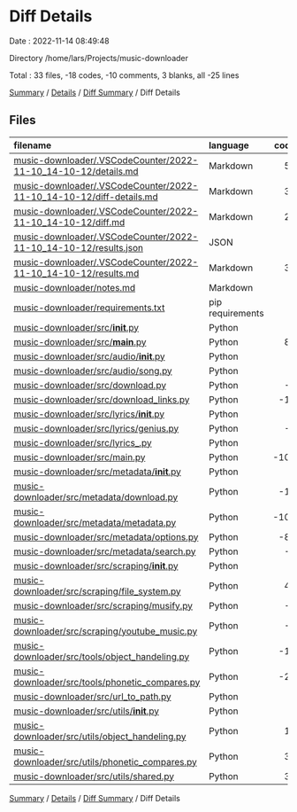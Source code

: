 # Diff Details

Date : 2022-11-14 08:49:48

Directory /home/lars/Projects/music-downloader

Total : 33 files,  -18 codes, -10 comments, 3 blanks, all -25 lines

[Summary](results.md) / [Details](details.md) / [Diff Summary](diff.md) / Diff Details

## Files
| filename | language | code | comment | blank | total |
| :--- | :--- | ---: | ---: | ---: | ---: |
| [music-downloader/.VSCodeCounter/2022-11-10_14-10-12/details.md](/music-downloader/.VSCodeCounter/2022-11-10_14-10-12/details.md) | Markdown | 52 | 0 | 6 | 58 |
| [music-downloader/.VSCodeCounter/2022-11-10_14-10-12/diff-details.md](/music-downloader/.VSCodeCounter/2022-11-10_14-10-12/diff-details.md) | Markdown | 30 | 0 | 6 | 36 |
| [music-downloader/.VSCodeCounter/2022-11-10_14-10-12/diff.md](/music-downloader/.VSCodeCounter/2022-11-10_14-10-12/diff.md) | Markdown | 26 | 0 | 7 | 33 |
| [music-downloader/.VSCodeCounter/2022-11-10_14-10-12/results.json](/music-downloader/.VSCodeCounter/2022-11-10_14-10-12/results.json) | JSON | 1 | 0 | 0 | 1 |
| [music-downloader/.VSCodeCounter/2022-11-10_14-10-12/results.md](/music-downloader/.VSCodeCounter/2022-11-10_14-10-12/results.md) | Markdown | 31 | 0 | 7 | 38 |
| [music-downloader/notes.md](/music-downloader/notes.md) | Markdown | 2 | 0 | 0 | 2 |
| [music-downloader/requirements.txt](/music-downloader/requirements.txt) | pip requirements | 1 | 0 | 0 | 1 |
| [music-downloader/src/__init__.py](/music-downloader/src/__init__.py) | Python | 1 | 0 | 1 | 2 |
| [music-downloader/src/__main__.py](/music-downloader/src/__main__.py) | Python | 82 | 3 | 26 | 111 |
| [music-downloader/src/audio/__init__.py](/music-downloader/src/audio/__init__.py) | Python | 0 | 0 | 1 | 1 |
| [music-downloader/src/audio/song.py](/music-downloader/src/audio/song.py) | Python | 3 | 0 | 1 | 4 |
| [music-downloader/src/download.py](/music-downloader/src/download.py) | Python | -1 | 0 | -1 | -2 |
| [music-downloader/src/download_links.py](/music-downloader/src/download_links.py) | Python | -11 | 8 | 0 | -3 |
| [music-downloader/src/lyrics/__init__.py](/music-downloader/src/lyrics/__init__.py) | Python | 0 | 0 | 1 | 1 |
| [music-downloader/src/lyrics/genius.py](/music-downloader/src/lyrics/genius.py) | Python | -9 | -1 | -3 | -13 |
| [music-downloader/src/lyrics_.py](/music-downloader/src/lyrics_.py) | Python | 2 | 0 | 1 | 3 |
| [music-downloader/src/main.py](/music-downloader/src/main.py) | Python | -104 | -3 | -31 | -138 |
| [music-downloader/src/metadata/__init__.py](/music-downloader/src/metadata/__init__.py) | Python | 0 | 0 | 1 | 1 |
| [music-downloader/src/metadata/download.py](/music-downloader/src/metadata/download.py) | Python | -18 | -1 | -5 | -24 |
| [music-downloader/src/metadata/metadata.py](/music-downloader/src/metadata/metadata.py) | Python | -106 | -9 | -28 | -143 |
| [music-downloader/src/metadata/options.py](/music-downloader/src/metadata/options.py) | Python | -87 | -8 | -24 | -119 |
| [music-downloader/src/metadata/search.py](/music-downloader/src/metadata/search.py) | Python | -4 | 0 | -3 | -7 |
| [music-downloader/src/scraping/__init__.py](/music-downloader/src/scraping/__init__.py) | Python | 0 | 0 | 1 | 1 |
| [music-downloader/src/scraping/file_system.py](/music-downloader/src/scraping/file_system.py) | Python | 40 | 0 | 18 | 58 |
| [music-downloader/src/scraping/musify.py](/music-downloader/src/scraping/musify.py) | Python | -3 | 0 | -2 | -5 |
| [music-downloader/src/scraping/youtube_music.py](/music-downloader/src/scraping/youtube_music.py) | Python | -1 | 0 | 1 | 0 |
| [music-downloader/src/tools/object_handeling.py](/music-downloader/src/tools/object_handeling.py) | Python | -19 | 0 | -6 | -25 |
| [music-downloader/src/tools/phonetic_compares.py](/music-downloader/src/tools/phonetic_compares.py) | Python | -22 | 0 | -10 | -32 |
| [music-downloader/src/url_to_path.py](/music-downloader/src/url_to_path.py) | Python | 8 | 0 | 5 | 13 |
| [music-downloader/src/utils/__init__.py](/music-downloader/src/utils/__init__.py) | Python | 1 | 1 | 1 | 3 |
| [music-downloader/src/utils/object_handeling.py](/music-downloader/src/utils/object_handeling.py) | Python | 19 | 0 | 6 | 25 |
| [music-downloader/src/utils/phonetic_compares.py](/music-downloader/src/utils/phonetic_compares.py) | Python | 34 | 0 | 15 | 49 |
| [music-downloader/src/utils/shared.py](/music-downloader/src/utils/shared.py) | Python | 34 | 0 | 11 | 45 |

[Summary](results.md) / [Details](details.md) / [Diff Summary](diff.md) / Diff Details